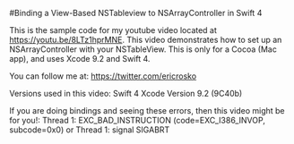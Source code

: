 #Binding a View-Based NSTableview to NSArrayController in Swift 4

This is the sample code for my youtube video located at  https://youtu.be/8LTz1hprMNE.  This video demonstrates how to set up an NSArrayController with your NSTableView.  This is only for a Cocoa (Mac app), and uses Xcode 9.2 and Swift 4.

You can follow me at:
https://twitter.com/ericrosko

Versions used in this video:
Swift 4
Xcode Version 9.2 (9C40b)

If you are doing bindings and seeing these errors, then this video might be for you!:
Thread 1: EXC_BAD_INSTRUCTION (code=EXC_I386_INVOP, subcode=0x0)
or
Thread 1: signal SIGABRT
